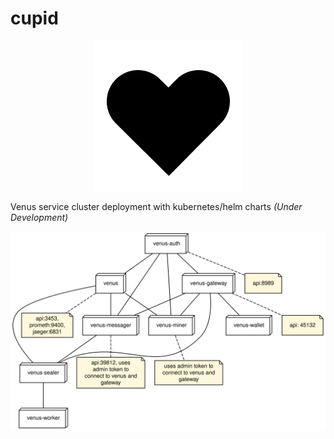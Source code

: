 # cupid

<p align="center">
<img src="doc/cupid.png" />
</p>

Venus service cluster deployment with kubernetes/helm charts *(Under Development)*

<p align="center">
<img src="doc/deployment.svg" />
</p>

